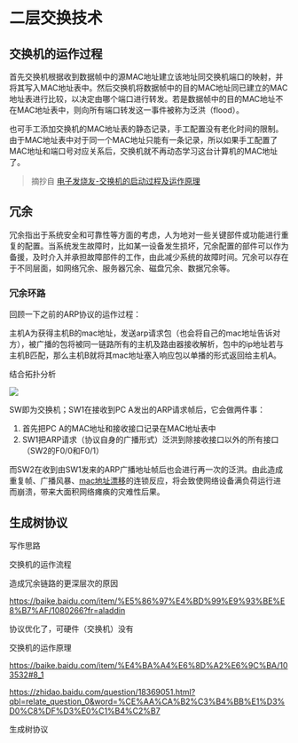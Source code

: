 # 二层交换技术

## 交换机的运作过程

首先交换机根据收到数据帧中的源MAC地址建立该地址同交换机端口的映射，并将其写入MAC地址表中。然后交换机将数据帧中的目的MAC地址同已建立的MAC地址表进行比较，以决定由哪个端口进行转发。若是数据帧中的目的MAC地址不在MAC地址表中，则向所有端口转发这一事件被称为泛洪（flood）。

也可手工添加交换机的MAC地址表的静态记录，手工配置没有老化时间的限制。由于MAC地址表中对于同一个MAC地址只能有一条记录，所以如果手工配置了MAC地址和端口号对应关系后，交换机就不再动态学习这台计算机的MAC地址了。

> 摘抄自 [电子发烧友-交换机的启动过程及运作原理](http://www.elecfans.com/instrument/579650_a.html)

## 冗余

冗余指出于系统安全和可靠性等方面的考虑，人为地对一些关键部件或功能进行重复的配置。当系统发生故障时，比如某一设备发生损坏，冗余配置的部件可以作为备援，及时介入并承担故障部件的工作，由此减少系统的故障时间。冗余可以存在于不同层面，如网络冗余、服务器冗余、磁盘冗余、数据冗余等。

### 冗余环路

回顾一下之前的ARP协议的运作过程：

主机A为获得主机B的mac地址，发送arp请求包（也会将自己的mac地址告诉对方），被广播的包将被同一链路所有的主机及路由器接收解析，包中的ip地址若与主机B匹配，那么主机B就将其mac地址塞入响应包以单播的形式返回给主机A。

结合拓扑分析

![](https://i.postimg.cc/B6zwTpNX/Snipaste-2019-10-30-18-43-42.png)

SW即为交换机；SW1在接收到PC A发出的ARP请求帧后，它会做两件事：

1. 首先把PC A的MAC地址和接收接口记录在MAC地址表中
2. SW1把ARP请求（协议自身的广播形式）泛洪到除接收接口以外的所有接口（SW2的F0/0和F0/1）

而SW2在收到由SW1发来的ARP广播地址帧后也会进行再一次的泛洪。由此造成重复帧、广播风暴、[mac地址漂移](https://forum.huawei.com/enterprise/zh/thread-312929.html)的连锁反应，将会致使网络设备满负荷运行进而崩溃，带来大面积网络瘫痪的灾难性后果。

## 生成树协议

写作思路

交换机的运作流程

造成冗余链路的更深层次的原因

https://baike.baidu.com/item/%E5%86%97%E4%BD%99%E9%93%BE%E8%B7%AF/1080266?fr=aladdin

协议优化了，可硬件（交换机）没有

交换机的运作原理

https://baike.baidu.com/item/%E4%BA%A4%E6%8D%A2%E6%9C%BA/103532#8_1


https://zhidao.baidu.com/question/18369051.html?qbl=relate_question_0&word=%CE%AA%CA%B2%C3%B4%BB%E1%D3%D0%C8%DF%D3%E0%C1%B4%C2%B7

生成树协议

